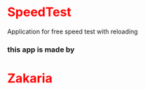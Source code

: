 # SpeedTest
Application for free speed test with reloading
<style>
h1 {
    color:red;  
}
</style>
<h3>this app is made by <h1>Zakaria</h1> </h3>
